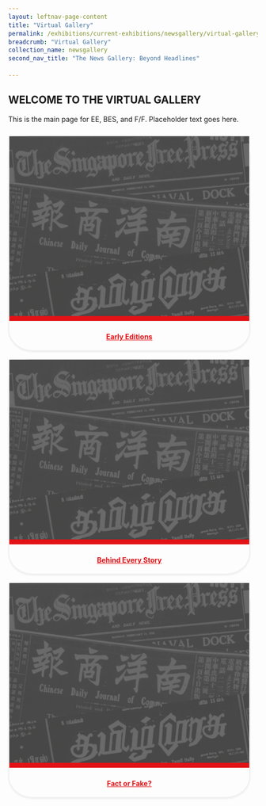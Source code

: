 ```yaml
---
layout: leftnav-page-content
title: "Virtual Gallery"
permalink: /exhibitions/current-exhibitions/newsgallery/virtual-gallery/
breadcrumb: "Virtual Gallery"
collection_name: newsgallery
second_nav_title: "The News Gallery: Beyond Headlines"

---
```


<h2>WELCOME TO THE VIRTUAL GALLERY</h2>

<p style="padding-bottom: 10px;">This is the main page for EE, BES, and F/F. Placeholder text goes here.</p>

<div class="sgds-container" style="text-align: center;">
    <div class="row">
        <div class="col is-one-third" style="border: 2px solid #efefef; box-shadow: 0px 2px 3px #efefef; border-radius: 10%; margin-bottom: 15px; margin-right: 15px;">
            <div class="row">
                <img src="/images/event-images/newsgallery/TNG_placeholder.jpg" alt="Early Editions" style="border-bottom: 10px solid #E21216;">
            </div>
            <div class="row" style="display: inline-block; margin: auto;">
                <h4><a href="/exhibitions/current-exhibitions/newsgallery/virtual-gallery/early-editions/" style="color:#E21216;">Early Editions</a></h4>
            </div>            
        </div>
        <div class="col is-one-third" style="border: 2px solid #efefef; box-shadow: 0px 2px 3px #efefef; border-radius: 10%; margin-bottom: 15px; margin-right: 15px;">
            <div class="row">
                <img src="/images/event-images/newsgallery/TNG_placeholder.jpg" alt="Behind Every Story" style="border-bottom: 10px solid #E21216;">
            </div>
            <div class="row" style="display: inline-block; margin: auto;">
                <h4><a href="/exhibitions/current-exhibitions/newsgallery/virtual-gallery/behind-every-story/" style="color:#E21216;">Behind Every Story</a></h4>
            </div>            
        </div>
        <div class="col is-one-third" style="border: 2px solid #efefef; box-shadow: 0px 2px 3px #efefef; border-radius: 10%; margin-bottom: 15px; margin-right: 15px;">
            <div class="row">
                <img src="/images/event-images/newsgallery/TNG_placeholder.jpg" alt="Fact or Fake?" style="border-bottom: 10px solid #E21216;">
            </div>
            <div class="row" style="display: inline-block; margin: auto;">
                <h4><a href="/exhibitions/current-exhibitions/newsgallery/virtual-gallery/fact-or-fake/" style="color:#E21216;">Fact or Fake?</a></h4>
            </div>            
        </div>
    </div>
</div>



